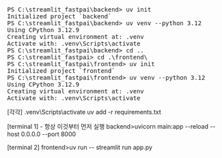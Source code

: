 <pre>
PS C:\streamlit_fastpai\backend> uv init
Initialized project `backend`
PS C:\streamlit_fastpai\backend> uv venv --python 3.12
Using CPython 3.12.9
Creating virtual environment at: .venv
Activate with: .venv\Scripts\activate
PS C:\streamlit_fastpai\backend> cd ..
PS C:\streamlit_fastpai> cd .\frontend\
PS C:\streamlit_fastpai\frontend> uv init
Initialized project `frontend`
PS C:\streamlit_fastpai\frontend> uv venv --python 3.12
Using CPython 3.12.9
Creating virtual environment at: .venv
Activate with: .venv\Scripts\activate
</pre>

[각각]
.venv\Scripts\activate
uv add -r requirements.txt

[terminal 1] - 항상 이것부터 먼저 실행
backend>uvicorn main:app --reload --host 0.0.0.0 --port 8000

[terminal 2]
frontend>uv run -- streamlit run app.py
